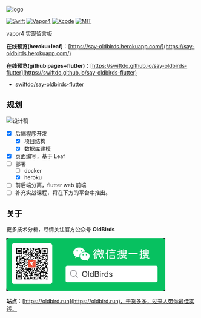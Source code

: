 
![logo](http://blog.loveli.site/2020-08-23-logo.png)

[![Swift](https://img.shields.io/badge/Swift-5.2-orange.svg)](https://swift.org)
[![Vapor4](https://img.shields.io/badge/Vapor-4-F6CBCA.svg)](https://github.com/vapor/vapor)
[![Xcode](https://img.shields.io/badge/Xcode-11.6-blue.svg)](https://developer.apple.com/xcode)
[![MIT](https://img.shields.io/badge/licenses-MIT-red.svg)](https://opensource.org/licenses/MIT)

vapor4 实现留言板

**在线预览(heroku+leaf)**：[https://say-oldbirds.herokuapp.com/](https://say-oldbirds.herokuapp.com/)

**在线预览(github pages+flutter)**：[https://swiftdo.github.io/say-oldbirds-flutter](https://swiftdo.github.io/say-oldbirds-flutter)
  * [swiftdo/say-oldbirds-flutter](https://github.com/swiftdo/say-oldbirds-flutter)

## 规划

![设计稿](http://blog.loveli.site/2020-08-26-landscape22.png)

* [x] 后端程序开发
  * [x] 项目结构
  * [x] 数据库建模
* [x] 页面编写，基于 Leaf
* [ ] 部署
  * [ ] docker
  * [x] heroku
* [ ] 前后端分离，flutter web 前端
* [ ] 补充实战课程，将在下方的平台中推出。

## 关于

更多技术分析，尽情关注官方公众号 **OldBirds**

<img src="https://github.com/swiftdo/swiftdo.github.io/blob/master/wechat.png" width="420" />

**站点**：[https://oldbird.run](https://oldbird.run)，干货多多，过来人带你最佳实践。
